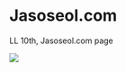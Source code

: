 # Jasoseol.com
LL 10th, Jasoseol.com page

<img src="https://user-images.githubusercontent.com/63948884/103584568-eb4c5f80-4f24-11eb-8d92-151c73abfc13.png">
